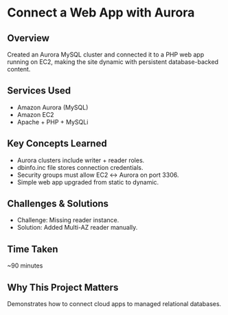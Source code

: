# Connect a Web App with Aurora

## Overview
Created an Aurora MySQL cluster and connected it to a PHP web app running on EC2, making the site dynamic with persistent database-backed content.

## Services Used
- Amazon Aurora (MySQL)  
- Amazon EC2  
- Apache + PHP + MySQLi  

## Key Concepts Learned
- Aurora clusters include writer + reader roles.  
- dbinfo.inc file stores connection credentials.  
- Security groups must allow EC2 ↔ Aurora on port 3306.  
- Simple web app upgraded from static to dynamic.  

## Challenges & Solutions
- Challenge: Missing reader instance.  
- Solution: Added Multi-AZ reader manually.  

## Time Taken
~90 minutes  

## Why This Project Matters
Demonstrates how to connect cloud apps to managed relational databases.
